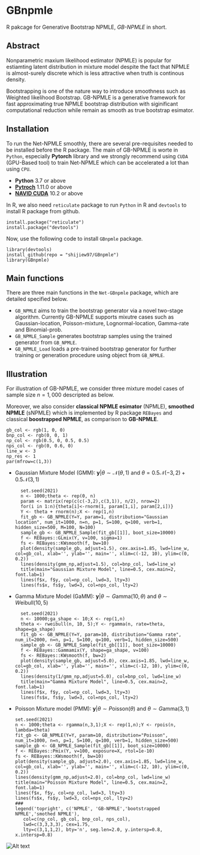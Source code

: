# GBnpmle
R pakcage for Generative Bootstrap NPMLE, _GB-NPMLE_ in short.

## Abstract 
Nonparametric maxium likelihood estimator (NPMLE) is popular for estiamting latent distribution in mixture model despite the fact that NPMLE is almost-surely discrete which is less attractive when truth is continous density. 

Bootstrapping is one of the nature way to introduce smoothness such as Weighted likelihood Bootstrap. GB-NPMLE is a generative framework for fast approximating true NPMLE bootstrap distribution with siginificant computational reduction while remain as smooth as true bootstrap esimator.

## Installation
To run the Net-NPMLE smoothly, there are several pre-requisites needed to be installed before the R package. The main of GB-NPMLE is worte in `Python`, especially __Pytorch__ library and we strongly recommend using `CUDA` (GPU-Based tool) to train Net-NPMLE which can be accelerated a lot than using `CPU`.
- __Python__ 3.7 or above
- __[Pytroch](https://pytorch.org/)__ 1.11.0 or above
- __[NAVID CUDA](https://developer.nvidia.com/cuda-toolkit)__ 10.2 or above


In R, we also need `reticulate` package to run `Python` in R and `devtools` to install R package from github.
```
install.package("reticulate")
install.package("devtools")
```

Now, use the following code to install `GBnpmle` package.
```
library(devtools)
install_github(repo = "shijiew97/GBnpmle")
library(GBnpmle)
```

## Main functions
There are three main functions in the `Net-GBnpmle` package, which are detailed specified below.
- `GB_NPMLE` aims to train the bootstrap generator via a novel two-stage algorithm. Currently GB-NPMLE supports mixutre cases such as Gaussian-location, Poisson-mixture, Lognormal-location, Gamma-rate and Binomial-prob.
- `GB_NPMLE_Sample` generates bootstrap samples using the trained generator from `GB_NPMLE`.
- `GB_NPMLE_Load` loads a pre-trained bootstrap generator for further training or generation procedure using object from `GB_NPMLE`.

## Illustration
For illustration of GB-NPMLE, we consider three mixture model cases of sample size $n=1,000$ descripted as below. 

Moreover, we also consider __classical NPMLE esimator__ (NPMLE), __smoothed NPMLE__ (sNPMLE) which is implemented by R package `REBayes` and classical __boostrapped NPMLE__, as comparison to __GB-NPMLE__.
  ```{r, eval=FALSE}
  gb_col <- rgb(1, 0, 0)
  bnp_col <- rgb(0, 0, 1)
  np_col <- rgb(0.5, 0, 0.5, 0.5)
  nps_col <- rgb(0, 0.6, 0)
  line_w <- 3
  np_res <- 1
  par(mfrow=c(1,3))
```

- Gaussian Mixture Model (GMM): $\mathbf{y} \vert \theta \sim \mathcal{N}(\theta, 1) \text{ and } \theta = 0.5\mathcal{N}(-3,2)+0.5\mathcal{N}(3,1)$
  
  ```{r, eval=FALSE}
    set.seed(2021)
    n <- 1000;theta <- rep(0, n)
    param <- matrix(rep(c(c(-3,2),c(3,1)), n/2), nrow=2)
    for(i in 1:n){theta[i]<-rnorm(1, param[1,i], param[2,i])}
    Y <- theta + rnorm(n);X <- rep(1,n)
    fit_gb <- GB_NPMLE(Y=Y, param=1, distribution="Gaussian location", num_it=1000, n=n, p=1, S=100, q=100, verb=1, hidden_size=500, M=100, N=100)
    sample_gb <- GB_NPMLE_Sample(fit_gb[[1]], boot_size=10000)
    f <- REBayes::GLmix(Y, v=100, sigma=1)
    fs <- REBayes::KWsmooth(f, bw=10)
    plot(density(sample_gb, adjust=1.5), cex.axis=1.85, lwd=line_w, col=gb_col, xlab='', ylab='', main='', xlim=c(-12, 10), ylim=c(0, 0.2))
    lines(density(gmm_np,adjust=1.5), col=bnp_col, lwd=line_w)
    title(main="Gaussian Mixture Model", line=0.5, cex.main=2, font.lab=1)
    lines(f$x, f$y, col=np_col, lwd=3, lty=3)
    lines(fs$x, fs$y, lwd=3, col=nps_col, lty=2)
  ```
- Gamma Mixture Model (GaMM): $\mathbf{y} \vert \theta \sim G\text{amma}(10,\theta)$ and $\theta \sim W\text{eibull}(10, 5)$
  ```{r, eval=FALSE}
    set.seed(2021)
    n <- 10000;ga_shape <- 10;X <- rep(1,n)
    theta <- rweibull(n, 10, 5);Y <- rgamma(n, rate=theta, shape=ga_shape)
    fit_gb <- GB_NPMLE(Y=Y, param=10, distribution="Gamma rate", num_it=2000, n=n, p=1, S=100, q=100, verb=1, hidden_size=500)
    sample_gb <- GB_NPMLE_Sample(fit_gb[[1]], boot_size=10000)
    f <- REBayes::Gammamix(Y, shape=ga_shape, v=100)
    fs <- REBayes::KWsmooth(f, bw=2)
    plot(density(sample_gb, adjust=5.0), cex.axis=1.85, lwd=line_w, col=gb_col, xlab='', ylab='', main='', xlim=c(-12, 10), ylim=c(0, 0.2))
    lines(density(1/gmm_np,adjust=5.0), col=bnp_col, lwd=line_w)
    title(main="Gamma Mixture Model", line=0.5, cex.main=2, font.lab=1)
    lines(f$x, f$y, col=np_col, lwd=3, lty=3)
    lines(fs$x, fs$y, lwd=3, col=nps_col, lty=2)
  ```
- Poisson Mixture model (PMM): $\mathbf{y}\vert\theta \sim P\text{oisson}(\theta) \text{ and }\theta \sim G\text{amma}(\text{3},\text{1})$
    ```{r, eval=FALSE}
    set.seed(2021)
    n <- 1000;theta <- rgamma(n,3,1);X <- rep(1,n);Y <- rpois(n, lambda=theta)
    fit_gb <- GB_NPMLE(Y=Y, param=10, distribution="Poisson", num_it=1000, n=n, p=1, S=100, q=100, verb=1, hidden_size=500)
    sample_gb <- GB_NPMLE_Sample(fit_gb[[1]], boot_size=10000)
    f <- REBayes::Pmix(Y, v=100, exposure=X, rtol=1e-10)
    fs <- REBayes::KWsmooth(f, bw=10)
    plot(density(sample_gb, adjust=2.0), cex.axis=1.85, lwd=line_w, col=gb_col, xlab='', ylab='', main='', xlim=c(-12, 10), ylim=c(0, 0.2))
    lines(density(gmm_np,adjust=2.0), col=bnp_col, lwd=line_w)
    title(main="Poisson Mixture Model", line=0.5, cex.main=2, font.lab=1)
    lines(f$x, f$y, col=np_col, lwd=3, lty=3)
    lines(fs$x, fs$y, lwd=3, col=nps_col, lty=2)
    ###
    legend('topright', c('NPMLE', 'GB-NPMLE','bootstrapped NPMLE','smothed NPMLE'),
       col=c(np_col, gb_col, bnp_col, nps_col),
       lwd=c(3,3,3,3), cex=1.75,
       lty=c(3,1,1,2), bty='n', seg.len=2.0, y.intersp=0.8, x.intersp=0.8)
  ```

![Alt text](Image/simulation.png)





